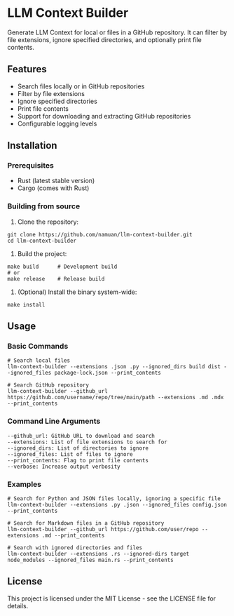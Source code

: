 # LLM Context Builder

Generate LLM Context for local or files in a GitHub repository.
It can filter by file extensions, ignore specified directories, and optionally print file contents.

## Features

- Search files locally or in GitHub repositories
- Filter by file extensions
- Ignore specified directories
- Print file contents
- Support for downloading and extracting GitHub repositories
- Configurable logging levels

## Installation

### Prerequisites

- Rust (latest stable version)
- Cargo (comes with Rust)

### Building from source

1. Clone the repository:
```shell
git clone https://github.com/namuan/llm-context-builder.git
cd llm-context-builder
```

1. Build the project:

```shell
make build      # Development build
# or
make release    # Release build
```

1. (Optional) Install the binary system-wide:

```shell
make install
```

## Usage

### Basic Commands
```text
# Search local files
llm-context-builder --extensions .json .py --ignored_dirs build dist --ignored_files package-lock.json --print_contents

# Search GitHub repository
llm-context-builder --github_url https://github.com/username/repo/tree/main/path --extensions .md .mdx --print_contents
```

### Command Line Arguments
```text
--github_url: GitHub URL to download and search
--extensions: List of file extensions to search for
--ignored_dirs: List of directories to ignore
--ignored_files: List of files to ignore
--print_contents: Flag to print file contents
--verbose: Increase output verbosity
```

### Examples

```text
# Search for Python and JSON files locally, ignoring a specific file
llm-context-builder --extensions .py .json --ignored_files config.json --print_contents

# Search for Markdown files in a GitHub repository
llm-context-builder --github_url https://github.com/user/repo --extensions .md --print_contents

# Search with ignored directories and files
llm-context-builder --extensions .rs --ignored-dirs target node_modules --ignored_files main.rs --print_contents
```

## License

This project is licensed under the MIT License - see the LICENSE file for details.